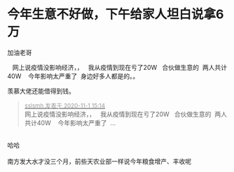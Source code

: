 # 今年生意不好做，下午给家人坦白说拿6万


加油老哥

&nbsp; &nbsp;网上说疫情没影响经济，，&nbsp; &nbsp;我从疫情到现在亏了20W&nbsp; &nbsp;合伙做生意的&nbsp;&nbsp;两人共计40W&nbsp; &nbsp; 今年影响太严重了&nbsp;&nbsp;身边好多人都是的。。

羡慕大佬还能借得到钱。 

<div class="quote"><blockquote><font size="2"><a href="https://www.hostloc.com/forum.php?mod=redirect&amp;goto=findpost&amp;pid=9385030&amp;ptid=760921" target="_blank"><font color="#999999">sslsmh 发表于 2020-11-1 15:14</font></a></font><br />
网上说疫情没影响经济，，&nbsp; &nbsp;我从疫情到现在亏了20W&nbsp; &nbsp;合伙做生意的&nbsp;&nbsp;两人共计40W&nbsp; &nbsp; 今年影响太严重了&nbsp;&nbsp;...</blockquote></div><br />
哈哈<br />
<br />
南方发大水才没三个月，前些天农业部一样说今年粮食增产、丰收呢<img src="static/image/smiley/default/titter.gif" smilieid="9" border="0" alt="" />
